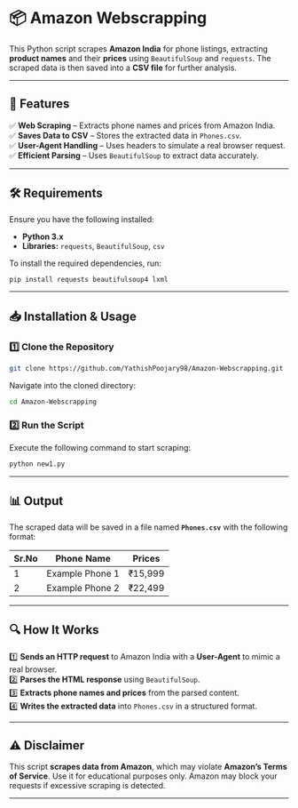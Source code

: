 # 📦 Amazon Webscrapping

This Python script scrapes **Amazon India** for phone listings, extracting **product names** and their **prices** using `BeautifulSoup` and `requests`. The scraped data is then saved into a **CSV file** for further analysis.

---

## 🚀 Features

✅ **Web Scraping** – Extracts phone names and prices from Amazon India.  
✅ **Saves Data to CSV** – Stores the extracted data in `Phones.csv`.  
✅ **User-Agent Handling** – Uses headers to simulate a real browser request.  
✅ **Efficient Parsing** – Uses `BeautifulSoup` to extract data accurately.  

---

## 🛠 Requirements

Ensure you have the following installed:

- **Python 3.x**
- **Libraries:** `requests`, `BeautifulSoup`, `csv`

To install the required dependencies, run:

```bash
pip install requests beautifulsoup4 lxml
```

---

## 📥 Installation & Usage

### 1️⃣ Clone the Repository

```bash
git clone https://github.com/YathishPoojary98/Amazon-Webscrapping.git
```

Navigate into the cloned directory:

```bash
cd Amazon-Webscrapping
```

### 2️⃣ Run the Script

Execute the following command to start scraping:

```bash
python new1.py
```

---

## 📊 Output

The scraped data will be saved in a file named **`Phones.csv`** with the following format:

| Sr.No | Phone Name | Prices |
|-------|-----------|--------|
| 1     | Example Phone 1 | ₹15,999 |
| 2     | Example Phone 2 | ₹22,499 |

---

## 🔍 How It Works

1️⃣ **Sends an HTTP request** to Amazon India with a **User-Agent** to mimic a real browser.  
2️⃣ **Parses the HTML response** using `BeautifulSoup`.  
3️⃣ **Extracts phone names and prices** from the parsed content.  
4️⃣ **Writes the extracted data** into `Phones.csv` in a structured format.  

---

## ⚠️ Disclaimer

This script **scrapes data from Amazon**, which may violate **Amazon’s Terms of Service**. Use it for educational purposes only. Amazon may block your requests if excessive scraping is detected.

---

